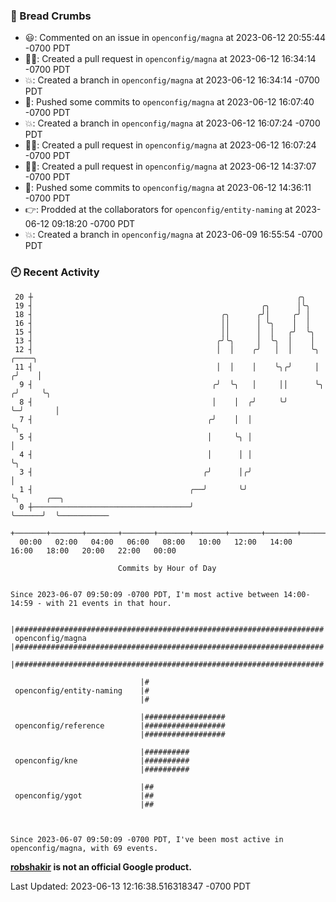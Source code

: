 ### 🍞 Bread Crumbs

 * 😃: Commented on an issue in `openconfig/magna` at 2023-06-12 20:55:44 -0700 PDT
 * ✍🏼: Created a pull request in `openconfig/magna` at 2023-06-12 16:34:14 -0700 PDT
 * 💥: Created a branch in `openconfig/magna` at 2023-06-12 16:34:14 -0700 PDT
 * 🚢: Pushed some commits to `openconfig/magna` at 2023-06-12 16:07:40 -0700 PDT
 * 💥: Created a branch in `openconfig/magna` at 2023-06-12 16:07:24 -0700 PDT
 * ✍🏼: Created a pull request in `openconfig/magna` at 2023-06-12 16:07:24 -0700 PDT
 * ✍🏼: Created a pull request in `openconfig/magna` at 2023-06-12 14:37:07 -0700 PDT
 * 🚢: Pushed some commits to `openconfig/magna` at 2023-06-12 14:36:11 -0700 PDT
 * 👉: Prodded at the collaborators for `openconfig/entity-naming` at 2023-06-12 09:18:20 -0700 PDT
 * 💥: Created a branch in `openconfig/magna` at 2023-06-09 16:55:54 -0700 PDT

### 🕘 Recent Activity
```
 20 ┼                                                           ╭╮
 19 ┤                                                   ╭╮      │╰╮
 18 ┤                                          ╭╮      ╭╯│     ╭╯ │
 16 ┤                                          ││      │ ╰╮    │  │
 15 ┤                                          ││      │  │   ╭╯  ╰╮
 13 ┤                                         ╭╯╰╮     │  ╰╮  │    │
 12 ┤                                         │  │    ╭╯   │  │    ╰╮    ╭────╮
 11 ┤                                         │  │    │    ╰╮╭╯     │   ╭╯    │
  9 ┤                                        ╭╯  ╰╮   │     ││      ╰╮ ╭╯     ╰╮
  8 ┤                                        │    │  ╭╯     ╰╯       ╰─╯       │
  7 ┤                                       ╭╯    │  │                         ╰╮
  5 ┤                                       │     ╰╮ │                          │
  4 ┤                                       │      │ │                          ╰╮
  3 ┤                                      ╭╯      │╭╯                           │
  1 ┤                                   ╭──╯       ╰╯                            ╰╮      ╭──╮
  0 ┼───────────────────────────────────╯                                         ╰──────╯  ╰───────────
    +───────+───────+───────+───────+───────+───────+───────+───────+───────+───────+───────+───────+────
  00:00   02:00   04:00   06:00   08:00   10:00   12:00   14:00   16:00   18:00   20:00   22:00   00:00   

						Commits by Hour of Day


Since 2023-06-07 09:50:09 -0700 PDT, I'm most active between 14:00-14:59 - with 21 events in that hour.

```



```
                             |#####################################################################
 openconfig/magna            |#####################################################################
                             |#####################################################################

                             |#
 openconfig/entity-naming    |#
                             |#

                             |##################
 openconfig/reference        |##################
                             |##################

                             |##########
 openconfig/kne              |##########
                             |##########

                             |##
 openconfig/ygot             |##
                             |##



Since 2023-06-07 09:50:09 -0700 PDT, I've been most active in openconfig/magna, with 69 events.

```
**[robshakir](mailto:robjs@google.com) is not an official Google product.**  


Last Updated: 2023-06-13 12:16:38.516318347 -0700 PDT
